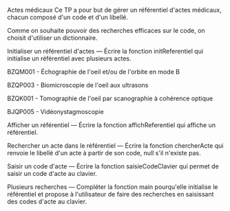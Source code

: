 Actes médicaux
Ce TP a pour but de gérer un référentiel d'actes médicaux, chacun composé d'un code et d'un libellé.

Comme on souhaite pouvoir des recherches efficaces sur le code, on choisit d'utiliser un dictionnaire.

Initialiser un référentiel d'actes
— Écrire la fonction initReferentiel qui initialise un référentiel avec plusieurs actes.

BZQM001 - Échographie de l'oeil et/ou de l'orbite en mode B

BZQP003 - Biomicroscopie de l'oeil aux ultrasons

BZQK001 - Tomographie de l'oeil par scanographie à cohérence optique

BJQP005 - Vidéonystagmoscopie

Afficher un référentiel
— Écrire la fonction affichReferentiel qui affiche un référentiel.

Rechercher un acte dans le référentiel
— Écrire la fonction chercherActe qui renvoie le libellé d'un acte à partir de son code, null s'il n'existe pas.

Saisir un code d'acte
— Écrire la fonction saisieCodeClavier qui permet de saisir un code d'acte au clavier.

Plusieurs recherches
— Compléter la fonction main pourqu'elle initialise le référentiel et propose à l'utilisateur de faire des recherches en saisissant des codes d'acte au clavier.